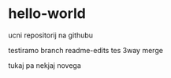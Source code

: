 # hello-world
ucni repositorij na githubu

testiramo branch readme-edits tes 3way  merge

tukaj pa nekjaj novega
